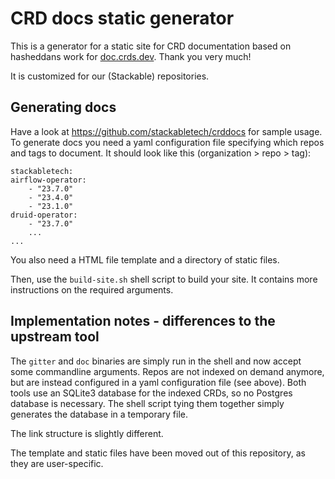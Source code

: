# CRD docs static generator

This is a generator for a static site for CRD documentation based on hasheddans work for [doc.crds.dev](https://github.com/crdsdev/doc).
Thank you very much!

It is customized for our (Stackable) repositories.

## Generating docs

Have a look at https://github.com/stackabletech/crddocs for sample usage.
To generate docs you need a yaml configuration file specifying which repos and tags to document.
It should look like this (organization > repo > tag):

    stackabletech:
    airflow-operator:
        - "23.7.0"
        - "23.4.0"
        - "23.1.0"
    druid-operator:
        - "23.7.0"
        ...
    ...

You also need a HTML file template and a directory of static files.

Then, use the `build-site.sh` shell script to build your site.
It contains more instructions on the required arguments.

## Implementation notes - differences to the upstream tool

The `gitter` and `doc` binaries are simply run in the shell and now accept some commandline arguments. 
Repos are not indexed on demand anymore, but are instead configured in a yaml configuration file (see above).
Both tools use an SQLite3 database for the indexed CRDs, so no Postgres database is necessary.
The shell script tying them together simply generates the database in a temporary file.

The link structure is slightly different.

The template and static files have been moved out of this repository, as they are user-specific.
